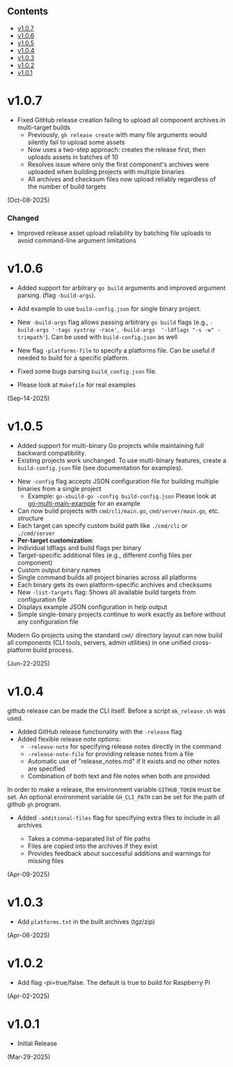 ## Contents

- [v1.0.7](#v107)
- [v1.0.6](#v106)
- [v1.0.5](#v105)
- [v1.0.4](#v104)
- [v1.0.3](#v103)
- [v1.0.2](#v102)
- [v1.0.1](#v101)

# v1.0.7
- Fixed GitHub release creation failing to upload all component archives 
in multi-target builds
  - Previously, `gh release create` with many file arguments would 
  silently fail to upload some assets
  - Now uses a two-step approach: creates the release first, then uploads 
  assets in batches of 10
  - Resolves issue where only the first component's archives were uploaded 
  when building projects with multiple binaries
  - All archives and checksum files now upload reliably regardless of the number of build targets

(Oct-08-2025)

### Changed
- Improved release asset upload reliability by batching file uploads to avoid command-line argument limitations

# v1.0.6
- Added support for arbitrary `go build` arguments and improved argument parsing.
(flag `-build-args`).
- Add example to use `build-config.json` for single binary project.

-  New `-build-args` flag allows passing arbitrary `go build` flags (e.g.,
`-build-args '-tags systray -race'`, `-build-args  '-ldflags "-s -w" -trimpath'`). Can be used with `build-config.json` as well

- New flag `-platforms-file` to specify a platforms file. Can be useful if
needed to build for a specific platform.

- Fixed some bugs parsing `build_config.json` file.

- Please look at `Makefile` for real examples

(Sep-14-2025)

# v1.0.5
* Added support for multi-binary Go projects while maintaining full backward compatibility.
* Existing projects work unchanged. To use multi-binary features, create a `build-config.json` file (see documentation for examples).
- New `-config` flag accepts JSON configuration file for building multiple binaries from a single project
  - Example: `go-xbuild-go -config build-config.json`
Please look at
[go-multi-main-example](https://github.com/muquit/go-multi-main-example) for
an example
- Can now build projects with `cmd/cli/main.go`, `cmd/server/main.go`, etc. structure
- Each target can specify custom build path like `./cmd/cli` or `./cmd/server`
- **Per-target customization**:
 - Individual ldflags and build flags per binary
 - Target-specific additional files (e.g., different config files per component)
 - Custom output binary names
- Single command builds all project binaries across all platforms
- Each binary gets its own platform-specific archives and checksums
- New `-list-targets` flag: Shows all available build targets from configuration file
- Displays example JSON configuration in help output
- Simple single-binary projects continue to work exactly as before without any configuration file

Modern Go projects using the standard `cmd/` directory layout can now build all components (CLI tools, servers, admin utilities) in one unified cross-platform build process.

(Jun-22-2025)

# v1.0.4
github release can be made the CLI itself. Before a script `mk_release.sh` was used.
- Added GitHub release functionality with the `-release` flag
- Added flexible release note options:
  - `-release-note` for specifying release notes directly in the command
  - `-release-note-file` for providing release notes from a file
  - Automatic use of "release_notes.md" if it exists and no other notes are specified
  - Combination of both text and file notes when both are provided

In order to make a release, the environment variable `GITHUB_TOKEN` must be
set. An optional environment variable `GH_CLI_PATH` can be set for the path
of github `gh` program.

- Added `-additional-files` flag for specifying extra files to include in all archives

  - Takes a comma-separated list of file paths
  - Files are copied into the archives if they exist
  - Provides feedback about successful additions and warnings for missing files

(Apr-09-2025)

# v1.0.3

- Add `platforms.txt` in the built archives (tgz/zip)

(Apr-06-2025)

# v1.0.2

- Add flag -pi=true/false. The default is true to build for Raspberry Pi

(Apr-02-2025)

# v1.0.1

- Initial Release

(Mar-29-2025)
